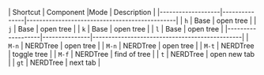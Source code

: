 | Shortcut          | Component     |Mode       | Description                       |
|-------------------|---------------|-----------------------------------------------|
| `h`               | Base          | open tree                                     |
| `j`               | Base          | open tree                                     | 
| `k`               | Base          | open tree                                     |
| `l`               | Base          | open tree                                     |
|-------------------|---------------|-----------------------------------------------|
| `M-n`             | NERDTree      | open tree                                     |
| `M-n`             | NERDTree      | open tree                                     |
| `M-t`             | NERDTree      | toggle tree                                   |
| `M-f`             | NERDTree      | find of tree                                  |
| `t`               | NERDTree      | open new tab                                  |
| `gt`              | NERDTree      | next tab                                      |
